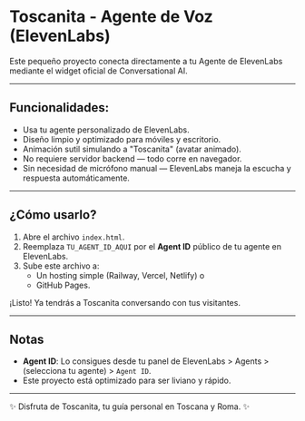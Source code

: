 # Toscanita - Agente de Voz (ElevenLabs)

Este pequeño proyecto conecta directamente a tu Agente de ElevenLabs mediante el widget oficial de Conversational AI.

---

## Funcionalidades:

- Usa tu agente personalizado de ElevenLabs.
- Diseño limpio y optimizado para móviles y escritorio.
- Animación sutil simulando a "Toscanita" (avatar animado).
- No requiere servidor backend — todo corre en navegador.
- Sin necesidad de micrófono manual — ElevenLabs maneja la escucha y respuesta automáticamente.

---

## ¿Cómo usarlo?

1. Abre el archivo `index.html`.
2. Reemplaza `TU_AGENT_ID_AQUI` por el **Agent ID** público de tu agente en ElevenLabs.
3. Sube este archivo a:
   - Un hosting simple (Railway, Vercel, Netlify) o
   - GitHub Pages.

¡Listo! Ya tendrás a Toscanita conversando con tus visitantes.

---

## Notas

- **Agent ID**: Lo consigues desde tu panel de ElevenLabs > Agents > (selecciona tu agente) > `Agent ID`.
- Este proyecto está optimizado para ser liviano y rápido.

---

✨ Disfruta de Toscanita, tu guía personal en Toscana y Roma. ✨
